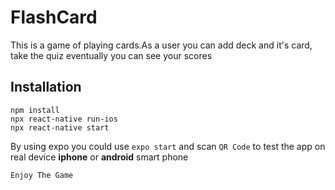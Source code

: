 # FlashCard
This is a game of playing cards.As a user you can add deck and it's card, take the quiz eventually you can see your scores
## Installation

```
npm install
npx react-native run-ios
npx react-native start
```
By using expo you could use ``expo start`` and scan ``QR Code`` to test the app on real device __iphone__ or __android__ smart phone

``Enjoy The Game``